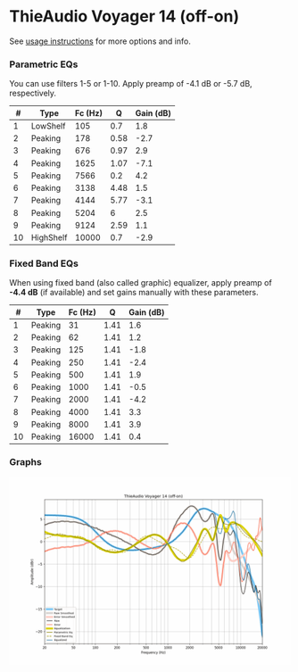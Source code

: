 # ThieAudio Voyager 14 (off-on)
See [usage instructions](https://github.com/jaakkopasanen/AutoEq#usage) for more options and info.

### Parametric EQs
You can use filters 1-5 or 1-10. Apply preamp of -4.1 dB or -5.7 dB, respectively.

|   # | Type      |   Fc (Hz) |    Q |   Gain (dB) |
|-----|-----------|-----------|------|-------------|
|   1 | LowShelf  |       105 | 0.7  |         1.8 |
|   2 | Peaking   |       178 | 0.58 |        -2.7 |
|   3 | Peaking   |       676 | 0.97 |         2.9 |
|   4 | Peaking   |      1625 | 1.07 |        -7.1 |
|   5 | Peaking   |      7566 | 0.2  |         4.2 |
|   6 | Peaking   |      3138 | 4.48 |         1.5 |
|   7 | Peaking   |      4144 | 5.77 |        -3.1 |
|   8 | Peaking   |      5204 | 6    |         2.5 |
|   9 | Peaking   |      9124 | 2.59 |         1.1 |
|  10 | HighShelf |     10000 | 0.7  |        -2.9 |

### Fixed Band EQs
When using fixed band (also called graphic) equalizer, apply preamp of **-4.4 dB** (if available) and set gains manually with these parameters.

|   # | Type    |   Fc (Hz) |    Q |   Gain (dB) |
|-----|---------|-----------|------|-------------|
|   1 | Peaking |        31 | 1.41 |         1.6 |
|   2 | Peaking |        62 | 1.41 |         1.2 |
|   3 | Peaking |       125 | 1.41 |        -1.8 |
|   4 | Peaking |       250 | 1.41 |        -2.4 |
|   5 | Peaking |       500 | 1.41 |         1.9 |
|   6 | Peaking |      1000 | 1.41 |        -0.5 |
|   7 | Peaking |      2000 | 1.41 |        -4.2 |
|   8 | Peaking |      4000 | 1.41 |         3.3 |
|   9 | Peaking |      8000 | 1.41 |         3.9 |
|  10 | Peaking |     16000 | 1.41 |         0.4 |

### Graphs
![](./ThieAudio%20Voyager%2014%20(off-on).png)
